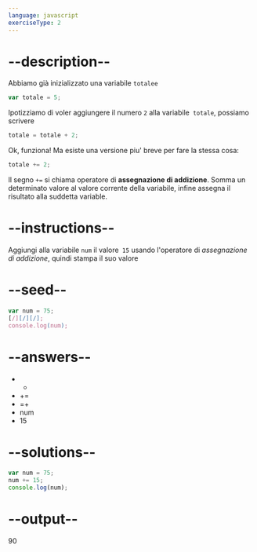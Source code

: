 ```yaml
---
language: javascript
exerciseType: 2
---
```


# --description--

Abbiamo già inizializzato una variabile `totalee`
```javascript
var totale = 5;
```
Ipotizziamo di voler aggiungere il numero `2` alla variabile` totale`, possiamo scrivere
```javascript
totale = totale + 2;
```
Ok, funziona! Ma esiste una versione piu' breve per fare la stessa cosa:
```javascript
totale += 2;
```
Il segno `+=` si chiama operatore di **assegnazione di addizione**.
Somma un determinato valore al valore corrente della variabile, infine assegna il risultato alla suddetta variable.

# --instructions--

Aggiungi alla variabile `num` il valore` 15` usando l'operatore di *assegnazione di addizione*, quindi stampa il suo valore

# --seed--

```javascript
var num = 75;
[/][/][/];
console.log(num);
```

# --answers--

- +
- +=
- =+
- num 
-  15

# --solutions--

```javascript
var num = 75;
num += 15;
console.log(num);
```

# --output--

90
